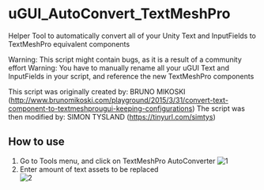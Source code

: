 
# uGUI_AutoConvert_TextMeshPro
Helper Tool to automatically convert all of your Unity Text and InputFields to TextMeshPro equivalent components

Warning: This script might contain bugs, as it is a result of a community effort
Warning: You have to manually rename all your uGUI Text and InputFields in your script, and reference the new TextMeshPro components

This script was originally created by: BRUNO MIKOSKI (http://www.brunomikoski.com/playground/2015/3/31/convert-text-component-to-textmeshprougui-keeping-configurations)
The script was then modified by: SIMON TYSLAND (https://tinyurl.com/simtys)


## How to use

 1. Go to Tools menu, and click on TextMeshPro AutoConverter
![1](https://i.imgur.com/07y7LVa.png)
2. Enter amount of text assets to be replaced  
![2](https://i.imgur.com/guYsgIo.png)
